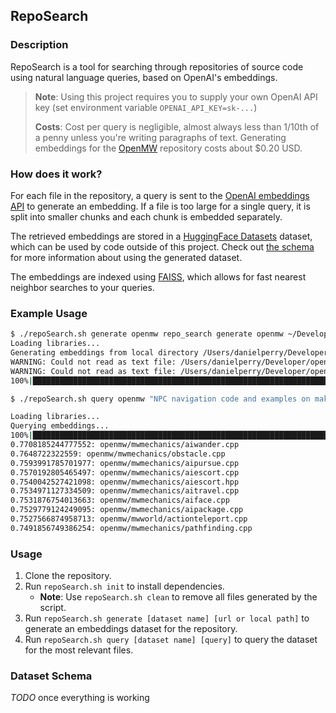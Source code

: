 ## RepoSearch
### Description

RepoSearch is a tool for searching through repositories of source code using natural language queries, based on OpenAI's embeddings.

> **Note**: Using this project requires you to supply your own OpenAI API key (set environment variable `OPENAI_API_KEY=sk-...`)
>
> **Costs**: Cost per query is negligible, almost always less than 1/10th of a penny unless you're writing paragraphs of text. Generating embeddings for the [OpenMW](https://www.gitlab.com) repository costs about $0.20 USD.

### How does it work?
For each file in the repository, a query is sent to the [OpenAI embeddings API](https://platform.openai.com/docs/api-reference/embeddings) to generate an embedding. If a file is too large for a single query, it is split into smaller chunks and each chunk is embedded separately.

The retrieved embeddings are stored in a [HuggingFace Datasets](https://huggingface.co/docs/datasets/index) dataset, which can be used by code outside of this project. Check out [the schema](#dataset-schema) for more information about using the generated dataset.

The embeddings are indexed using [FAISS](https://faiss.ai/), which allows for fast nearest neighbor searches to your queries.

### Example Usage

```bash
$ ./repoSearch.sh generate openmw repo_search generate openmw ~/Developer/openmw/apps --verbose
Loading libraries...
Generating embeddings from local directory /Users/danielperry/Developer/openmw/apps for openmw...
WARNING: Could not read as text file: /Users/danielperry/Developer/openmw/apps/openmw_test_suite/toutf8/data/french-win1252.txt
WARNING: Could not read as text file: /Users/danielperry/Developer/openmw/apps/openmw_test_suite/toutf8/data/russian-win1251.txt
100%|█████████████████████████████████████████████████████████████████████████████████████████████████████████████████████████████████████████████████████| 1386/1386 [05:53<00:00,  3.92it/s]

$ ./repoSearch.sh query openmw "NPC navigation code and examples on making an NPC navigate towards a specific destination."

Loading libraries...
Querying embeddings...
100%|███████████████████████████████████████████████████████████████████████████████████████████████████████████████████████████████████████████████████| 1386/1386 [00:00<00:00, 3375.94it/s]
0.7708185244777552: openmw/mwmechanics/aiwander.cpp
0.7648722322559: openmw/mwmechanics/obstacle.cpp
0.7593991785701977: openmw/mwmechanics/aipursue.cpp
0.7570192805465497: openmw/mwmechanics/aiescort.cpp
0.7540042527421098: openmw/mwmechanics/aiescort.hpp
0.7534971127334509: openmw/mwmechanics/aitravel.cpp
0.7531876754013663: openmw/mwmechanics/aiface.cpp
0.7529779124249095: openmw/mwmechanics/aipackage.cpp
0.7527566874958713: openmw/mwworld/actionteleport.cpp
0.7491856749386254: openmw/mwmechanics/pathfinding.cpp
```

### Usage

1. Clone the repository.
2. Run `repoSearch.sh init` to install dependencies.
    * **Note**: Use `repoSearch.sh clean` to remove all files generated by the script.
3. Run `repoSearch.sh generate [dataset name] [url or local path]` to generate an embeddings dataset for the repository.
4. Run `repoSearch.sh query [dataset name] [query]` to query the dataset for the most relevant files.

### Dataset Schema
*TODO* once everything is working